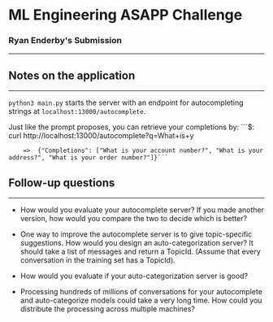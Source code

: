 # ML Engineering ASAPP Challenge
### Ryan Enderby's Submission
---

## Notes on the application
---
`python3 main.py` starts the server with an endpoint for autocompleting strings at `localhost:13000/autocomplete`.

Just like the prompt proposes, you can retrieve your completions by:
        ```$: curl http://localhost:13000/autocomplete?q=What+is+y

        =>  {"Completions": ["What is your account number?", "What is your address?", "What is your order number?"]}```


## Follow-up questions
---

- How would you evaluate your autocomplete server? If you made another version, how would you compare the two to decide which is better?

- One way to improve the autocomplete server is to give topic-specific suggestions. How would you design an auto-categorization server? It should take a list of messages and return a TopicId. (Assume that every conversation in the training set has a TopicId).

- How would you evaluate if your auto-categorization server is good?

- Processing hundreds of millions of conversations for your autocomplete and auto-categorize models could take a very long time. How could you distribute the processing across multiple machines?
